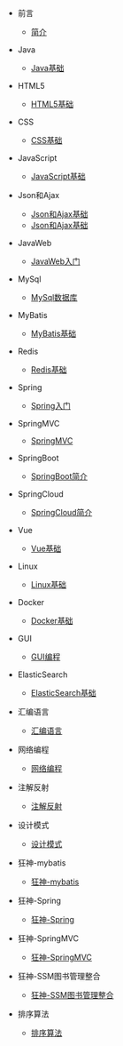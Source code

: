 - 前言
    - [简介](en-us/README.md)

- Java
    - [Java基础](en-us/Java/JAVA基础.md)

- HTML5
    - [HTML5基础](en-us/HTML/HTML.md)

- CSS
    - [CSS基础](en-us/CSS/CSS.md)

- JavaScript
    - [JavaScript基础](en-us/JavaScript/JavaScript.md)

- Json和Ajax
    - [Json和Ajax基础](en-us/JSON&AJAX/JSON.md)
    - [Json和Ajax基础](en-us/JSON&AJAX/AJAX.md)

- JavaWeb   
    - [JavaWeb入门](en-us/JavaWeb/JavaWeb.md)

- MySql   
    - [MySql数据库](en-us/MySql/MySql数据库.md)

- MyBatis   
    - [MyBatis基础](en-us/MyBatis/MyBatis.md)

- Redis
    - [Redis基础](en-us/Redis/Redis.md)

- Spring   
    - [Spring入门](en-us/Spring/Spring.md)

- SpringMVC   
    - [SpringMVC](en-us/SpringMVC/SpringMVC.md)

- SpringBoot   
    - [SpringBoot简介](en-us/SpringBoot/SpringBoot.md)

- SpringCloud   
    - [SpringCloud简介](en-us/SpringCloud/SpringCloud.md)

- Vue   
    - [Vue基础](en-us/Vue/Vue基础.md)

- Linux   
    - [Linux基础](en-us/Linux基础/Linux基础.md)

- Docker   
    - [Docker基础](en-us/Docker/Docker.md)

- GUI   
    - [GUI编程](en-us/GUI/GUI.md)

- ElasticSearch
    - [ElasticSearch基础](en-us/ElasticSearch/ElasticSearch.md)

- 汇编语言   
    - [汇编语言](en-us/汇编语言/汇编语言.md)
- 网络编程   
    - [网络编程](en-us/网络编程/网络编程.md)
- 注解反射   
    - [注解反射](en-us/注解反射/注解反射.md)

- 设计模式
    - [设计模式](en-us/23种设计模式/23种设计模式.md)

- 狂神-mybatis   
    - [狂神-mybatis](en-us/狂神-mybatis/狂神-mybatis.md)

- 狂神-Spring   
    - [狂神-Spring](en-us/狂神-Spring/狂神-Spring.md)

- 狂神-SpringMVC   
    - [狂神-SpringMVC](en-us/狂神-SpringMVC/狂神-SpringMVC.md)

- 狂神-SSM图书管理整合   
    - [狂神-SSM图书管理整合](en-us/狂神-SSM图书管理整合/狂神-SSM图书管理整合.md)

- 排序算法
    - [排序算法](en-us/排序算法.md)


